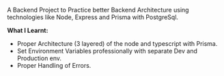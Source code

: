 A Backend Project to Practice better Backend Architecture using
technologies like Node, Express and Prisma with PostgreSql.

**What I Learnt:**

 - Proper Architecture (3 layered) of the node and typescript with Prisma.
 - Set Environment Variables professionally with separate Dev and Production env.
 -  Proper Handling of Errors.
